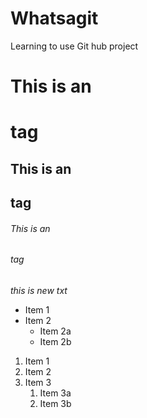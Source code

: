 # Whatsagit
Learning to use Git hub project 
# This is an <h1> tag
## This is an <h2> tag
###### This is an <h6> tag
_this is new txt_
* Item 1
* Item 2
  * Item 2a
  * Item 2b
1. Item 1
1. Item 2
1. Item 3
    1. Item 3a
    1. Item 3b
